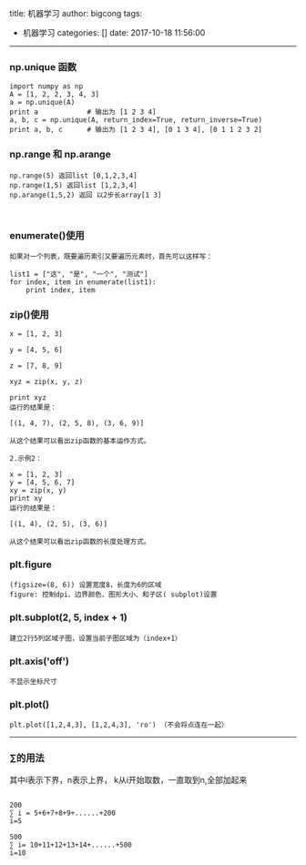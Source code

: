 title: 机器学习
author: bigcong
tags:
  - 机器学习
categories: []
date: 2017-10-18 11:56:00
---
### np.unique 函数
```
import numpy as np
A = [1, 2, 2, 3, 4, 3]
a = np.unique(A)
print a            # 输出为 [1 2 3 4]
a, b, c = np.unique(A, return_index=True, return_inverse=True)
print a, b, c      # 输出为 [1 2 3 4], [0 1 3 4], [0 1 1 2 3 2]

```
### np.range 和 np.arange

```
np.range(5) 返回list [0,1,2,3,4]
np.range(1,5) 返回list [1,2,3,4]
np.arange(1,5,2) 返回 以2步长array[1 3]



```







### enumerate()使用
```
如果对一个列表，既要遍历索引又要遍历元素时，首先可以这样写：

list1 = ["这", "是", "一个", "测试"]
for index, item in enumerate(list1):
    print index, item

```
### zip()使用
```
x = [1, 2, 3]

y = [4, 5, 6]

z = [7, 8, 9]

xyz = zip(x, y, z)

print xyz
运行的结果是：

[(1, 4, 7), (2, 5, 8), (3, 6, 9)]

从这个结果可以看出zip函数的基本运作方式。

2.示例2：

x = [1, 2, 3]
y = [4, 5, 6, 7]
xy = zip(x, y)
print xy
运行的结果是：

[(1, 4), (2, 5), (3, 6)]

从这个结果可以看出zip函数的长度处理方式。
```

### plt.figure
```
(figsize=(8, 6)) 设置宽度8，长度为6的区域
figure: 控制dpi、边界颜色、图形大小、和子区( subplot)设置
```
### plt.subplot(2, 5, index + 1)
```
建立2行5列区域子图，设置当前子图区域为（index+1）

```
### plt.axis('off')  
```
不显示坐标尺寸
```

### plt.plot()


``` 
plt.plot([1,2,4,3], [1,2,4,3], 'ro') （不会将点连在一起）

```








---
### ∑的用法
其中i表示下界，n表示上界， k从i开始取数，一直取到n,全部加起来

```

200
∑ i = 5+6+7+8+9+......+200
i=5

500
∑ i= 10+11+12+13+14+......+500
i=10


```